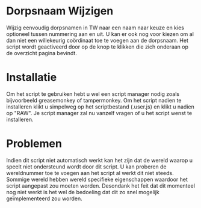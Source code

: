 # Dorpsnaam Wijzigen
Wijzig eenvoudig dorpsnamen in TW naar een naam naar keuze en kies optioneel tussen nummering aan en uit. U kan er ook nog voor kiezen om al dan niet een willekeurig coördinaat toe te voegen aan de dorpsnaam. Het script wordt geactiveerd door op de knop te klikken die zich onderaan op de overzicht pagina bevindt.

# Installatie
Om het script te gebruiken hebt u wel een script manager nodig zoals bijvoorbeeld greasemonkey of tampermonkey. Om het script nadien te installeren klikt u simpelweg op het scriptbestand (.user.js) en klikt u nadien op "RAW". Je script manager zal nu vanzelf vragen of u het script wenst te installeren.

# Problemen
Indien dit script niet automatisch werkt kan het zijn dat de wereld waarop u speelt niet ondersteund wordt door dit script. U kan proberen de wereldnummer toe te voegen aan het script al werkt dit niet steeds. Sommige wereld hebben wereld specifieke eigenschappen waardoor het script aangepast zou moeten worden. Desondank het feit dat dit momenteel nog niet werkt is het wel de bedoeling dat dit zo snel mogelijk geïmplementeerd zou worden.  
